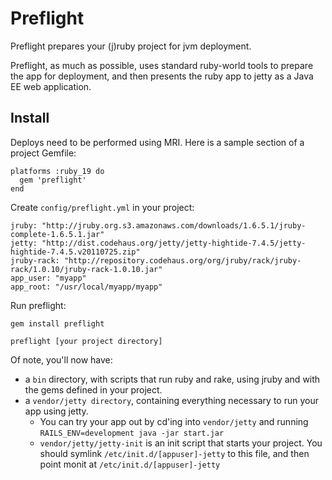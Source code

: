 # Preflight

Preflight prepares your (j)ruby project for jvm deployment.

Preflight, as much as possible, uses standard ruby-world tools to prepare the app for deployment, and then presents the ruby app to jetty as a Java EE web application.

## Install

Deploys need to be performed using MRI. Here is a sample section of a project Gemfile:

    platforms :ruby_19 do
      gem 'preflight'
    end


Create `config/preflight.yml` in your project:

    jruby: "http://jruby.org.s3.amazonaws.com/downloads/1.6.5.1/jruby-complete-1.6.5.1.jar"
    jetty: "http://dist.codehaus.org/jetty/jetty-hightide-7.4.5/jetty-hightide-7.4.5.v20110725.zip"
    jruby-rack: "http://repository.codehaus.org/org/jruby/rack/jruby-rack/1.0.10/jruby-rack-1.0.10.jar"
    app_user: "myapp"
    app_root: "/usr/local/myapp/myapp"

Run preflight:

    gem install preflight

    preflight [your project directory]

Of note, you'll now have:

* a `bin` directory, with scripts that run ruby and rake, using jruby and with the gems defined in your project.
* a `vendor/jetty directory`, containing everything necessary to run your app using jetty.
  * You can try your app out by cd'ing into `vendor/jetty` and running `RAILS_ENV=development java -jar start.jar`
  * `vendor/jetty/jetty-init` is an init script that starts your project. You should symlink `/etc/init.d/[appuser]-jetty` to this file, and then point monit at `/etc/init.d/[appuser]-jetty`
